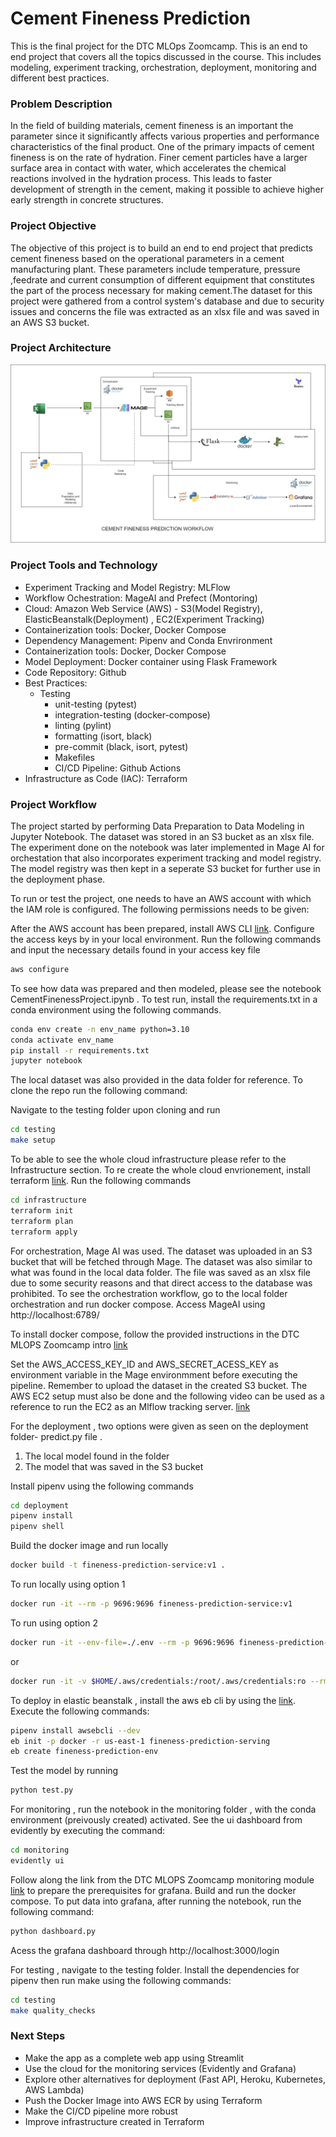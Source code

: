 # Cement Fineness Prediction

This is the final  project for the DTC MLOps Zoomcamp. This is an end to end project that covers all the topics discussed in the course. This includes modeling, experiment tracking, orchestration, deployment, monitoring and different best practices. 

### Problem Description 

In the field of building materials, cement fineness is an important the parameter since it significantly affects various properties and performance characteristics of the final product. One of the primary impacts of cement fineness is on the rate of hydration. Finer cement particles have a larger surface area in contact with water, which accelerates the chemical reactions involved in the hydration process. This leads to faster development of strength in the cement, making it possible to achieve higher early strength in concrete structures.

### Project Objective

The objective of this project is to build an end to end project that predicts cement fineness based on the operational parameters in a cement manufacturing plant. These parameters include temperature, pressure ,feedrate and current consumption of different equipment that constitutes the part of the process necessary for making cement.The dataset for this project were gathered from a control system's database and due to security issues and concerns the file was extracted as an xlsx file and was saved in an AWS S3 bucket. 

### Project Architecture 

![Cement Fineness Prediction Workflow](./images/MlOps_CementFinenessProject_Workflow.png)

### Project Tools and Technology
* Experiment Tracking and Model Registry: MLFlow
* Workflow Ochestration: MageAI and Prefect (Montoring)
* Cloud: Amazon Web Service (AWS) - S3(Model Registry), ElasticBeanstalk(Deployment) , EC2(Experiment Tracking)
* Containerization tools: Docker, Docker Compose
* Dependency Management: Pipenv and Conda Envrironment 
* Containerization tools: Docker, Docker Compose
* Model Deployment: Docker container using Flask Framework 
* Code Repository: Github
* Best Practices:
    * Testing 
        * unit-testing (pytest)
        * integration-testing (docker-compose)
        * linting (pylint)
        * formatting (isort, black)
        * pre-commit (black, isort, pytest)
        * Makefiles 
        * CI/CD Pipeline: Github Actions
* Infrastructure as Code (IAC): Terraform


### Project Workflow
 
The project started by performing Data Preparation to Data Modeling in Jupyter Notebook. The dataset was stored in an S3 bucket as an xlsx file. The experiment done on the notebook was later implemented in Mage AI for orchestation that also incorporates experiment tracking and model registry. The model registry was then kept in a seperate S3 
bucket for further use in the deployment phase.

To run or test the project, one needs to have an AWS account with which the IAM role is configured. The following permissions needs to be given:

After the AWS account has been prepared, install AWS CLI  [link](https://docs.aws.amazon.com/cli/latest/userguide/getting-started-install.html). Configure the access keys by in  your local environment. Run the following commands and input the necessary details found in your access key file 

 ```bash
aws configure
```

To see how data was prepared and then modeled, please see the notebook CementFinenessProject.ipynb . To test run, install the requirements.txt in a conda environment using the following commands.


 ```bash
conda env create -n env_name python=3.10 
conda activate env_name
pip install -r requirements.txt
jupyter notebook
```

The local dataset was also provided in the data folder for reference. To clone the repo run the following command:

Navigate to the testing folder upon cloning and run 


 ```bash
cd testing
make setup
```


To be able to see the whole cloud infrastructure please refer to the Infrastructure section. To re create the whole cloud envrionement, install terraform [link](https://developer.hashicorp.com/terraform/install). Run the following commands 

 ```bash
cd infrastructure
terraform init
terraform plan
terraform apply
```
For orchestration, Mage AI was used. The dataset was uploaded in an S3 bucket that will be fetched through Mage. The dataset was also similar to what was found in the local data folder. The file was saved as an xlsx file due to some security reasons and that direct access to the database was prohibited. To see the orchestration workflow, go to the local folder orchestration and run docker compose. Access MageAI using http://localhost:6789/

To install docker compose, follow the provided instructions in the DTC MLOPS Zoomcamp intro [link](https://github.com/DataTalksClub/mlops-zoomcamp/tree/main/01-intro)

Set the AWS_ACCESS_KEY_ID and AWS_SECRET_ACESS_KEY as environment variable in the Mage environmment before executing the pipeline. Remember to upload the dataset in the created S3 bucket. The AWS EC2 setup must also be done and the following video can be used as a reference to run the EC2 as an Mlflow tracking server. [link](https://youtu.be/XEZ7Hx2NrO8?si=mNlwQ4xgEFWWebBy)


For the deployment , two options were given as seen on the deployment folder- predict.py file .
1. The local model found in the folder 
2. The model that was saved in the S3 bucket 

Install pipenv using the following commands 

 ```bash
cd deployment
pipenv install
pipenv shell
```
Build the docker image and run locally

 ```bash
docker build -t fineness-prediction-service:v1 .
```
To run locally using option 1 
 ```bash
docker run -it --rm -p 9696:9696 fineness-prediction-service:v1
```

To run using option 2

 ```bash
docker run -it --env-file=./.env --rm -p 9696:9696 fineness-prediction-service:v1
```
or 

 ```bash
docker run -it -v $HOME/.aws/credentials:/root/.aws/credentials:ro --rm -p 9696:9696 fineness-prediction-service:v1
```


To deploy in elastic beanstalk , install the aws eb cli by using the [link](https://docs.aws.amazon.com/elasticbeanstalk/latest/dg/eb-cli3-install.html).
Execute the following commands:

```bash
pipenv install awsebcli --dev
eb init -p docker -r us-east-1 fineness-prediction-serving
eb create fineness-prediction-env 
```

Test the model by running

 ```bash
python test.py
```

For monitoring , run the notebook in the monitoring folder , with the conda environment (preivously created) activated. See the ui dashboard from evidently by executing the command:


 ```bash
cd monitoring
evidently ui
```


Follow along the link from the DTC MLOPS Zoomcamp monitoring module [link](https://github.com/DataTalksClub/mlops-zoomcamp/tree/main/05-monitoring) to prepare the prerequisites for grafana. 
Build and run the docker compose.
To put data into grafana, after running the notebook, run the following command:

 ```bash
python dashboard.py 
```

Acess the grafana dashboard through http://localhost:3000/login


For testing , navigate to the testing folder. Install the dependencies for pipenv then  run make using the following commands:

 ```bash
cd testing 
make quality_checks
```

### Next Steps 

* Make the app as a complete web app using Streamlit 
* Use the cloud for the monitoring services (Evidently and Grafana)
* Explore other alternatives for deployment (Fast API, Heroku, Kubernetes, AWS Lambda)
* Push the Docker Image into AWS ECR by using Terraform 
* Make the CI/CD pipeline more robust
* Improve infrastructure created in Terraform 







